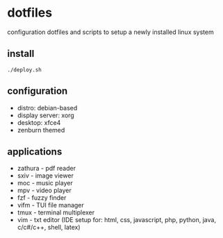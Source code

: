 # dotfiles
configuration dotfiles and scripts to setup a newly installed linux system

## install
`./deploy.sh`

## configuration
- distro: debian-based
- display server: xorg
- desktop: xfce4
- zenburn themed

## applications
- zathura - pdf reader
- sxiv - image viewer
- moc - music player
- mpv - video player
- fzf - fuzzy finder
- vifm - TUI file manager
- tmux - terminal multiplexer
- vim - txt editor (IDE setup for: html, css, javascript, php, python, java, c/c#/c++, shell, latex)
